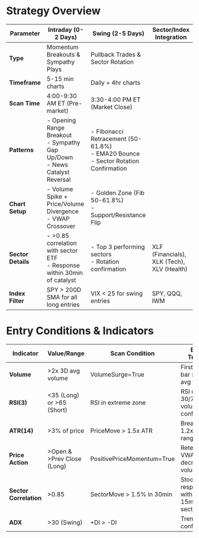 # Strategy Overview

| Parameter            | Intraday (0-2 Days)                                      | Swing (2-5 Days)                                      | Sector/Index Integration                     |
|----------------------|---------------------------------------------------------|------------------------------------------------------|---------------------------------------------|
| **Type**             | Momentum Breakouts & Sympathy Plays                     | Pullback Trades & Sector Rotation                    |                                             |
| **Timeframe**        | 5-15 min charts                                        | Daily + 4hr charts                                   |                                             |
| **Scan Time**        | 4:00-9:30 AM ET (Pre-market)                           | 3:30-4:00 PM ET (Market Close)                       |                                             |
| **Patterns**         | - Opening Range Breakout<br>- Sympathy Gap Up/Down<br>- News Catalyst Reversal | - Fibonacci Retracement (50-61.8%)<br>- EMA20 Bounce<br>- Sector Rotation Confirmation |                                             |
| **Chart Setup**      | - Volume Spike + Price/Volume Divergence<br>- VWAP Crossover | - Golden Zone (Fib 50-61.8%)<br>- Support/Resistance Flip |                                             |
| **Sector Details**   | - >0.85 correlation with sector ETF<br>- Response within 30min of catalyst | - Top 3 performing sectors<br>- Rotation confirmation | XLF (Financials), XLK (Tech), XLV (Health)  |
| **Index Filter**     | SPY > 200D SMA for all long entries                    | VIX < 25 for swing entries                           | SPY, QQQ, IWM                               |






# Entry Conditions & Indicators

| Indicator            | Value/Range                          | Scan Condition                                | Entry Trigger                              |
|----------------------|--------------------------------------|-----------------------------------------------|--------------------------------------------|
| **Volume**           | >2x 3D avg volume                    | VolumeSurge=True                              | First 5min bar > 1.5x avg volume           |
| **RSI(3)**           | <35 (Long) or >65 (Short)            | RSI in extreme zone                           | RSI crossing 30/70 with volume confirm     |
| **ATR(14)**          | >3% of price                         | PriceMove > 1.5x ATR                          | Break of 1.2x ATR range                    |
| **Price Action**     | >Open & >Prev Close (Long)           | PositivePriceMomentum=True                    | Retest of VWAP with decreasing volume      |
| **Sector Correlation** | >0.85                              | SectorMove > 1.5% in 30min                    | Stock responds within 15min of sector move |
| **ADX**              | >30 (Swing)                          | +DI > -DI                                     | Trend confirmation                         |